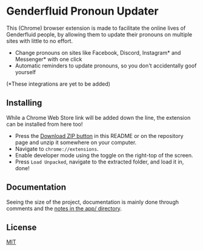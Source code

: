 # Genderfluid Pronoun Updater

This (Chrome) browser extension is made to facilitate the online lives of Genderfluid people, by allowing them to update their pronouns on multiple sites with little to no effort.

- Change pronouns on sites like Facebook, Discord, Instagram* and Messenger* with one click
- Automatic reminders to update pronouns, so you don't accidentally goof yourself

(*These integrations are yet to be added)

## Installing
While a Chrome Web Store link will be added down the line, the extension can be installed from here too!

- Press the [Download ZIP button](archive/refs/heads/master.zip) in this README or on the repository page and unzip it somewhere on your computer.
- Navigate to `chrome://extensions`.
- Enable developer mode using the toggle on the right-top of the screen.
- Press `Load Unpacked`, navigate to the extracted folder, and load it in, done!

## Documentation
Seeing the size of the project, documentation is mainly done through comments and the [notes in the app/ directory](app/README.md).

## License
[MIT](LICENSE)